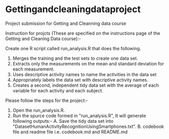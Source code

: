 # Gettingandcleaningdataproject
Project submission for Getting and Cleanning data course

Instruction for projcts (These are specified on the instructions page of the Getting and Cleaning Data course):-

Create one R script called run_analysis.R that does the following.

1. Merges the training and the test sets to create one data set.
2. Extracts only the measurements on the mean and standard deviation for each measurement.
3. Uses descriptive activity names to name the activities in the data set
4. Appropriately labels the data set with descriptive activity names.
5. Creates a second, independent tidy data set with the average of each variable for each activity and each subject.

Please follow the steps for the project:- 

1. Open the run_analysis.R.
2. Run the spurce code formed in "run_analysis.R", It will generate following outputs:-
 A. Save the tidy data set into "DatasetHumanActivityRecognitionUsingSmartphones.txt". 
 B. codebook file and readme file i.e. codebook.md and README.md

